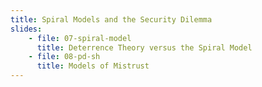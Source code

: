 ```yaml
---
title: Spiral Models and the Security Dilemma
slides:
    - file: 07-spiral-model
      title: Deterrence Theory versus the Spiral Model
    - file: 08-pd-sh
      title: Models of Mistrust
---
```

